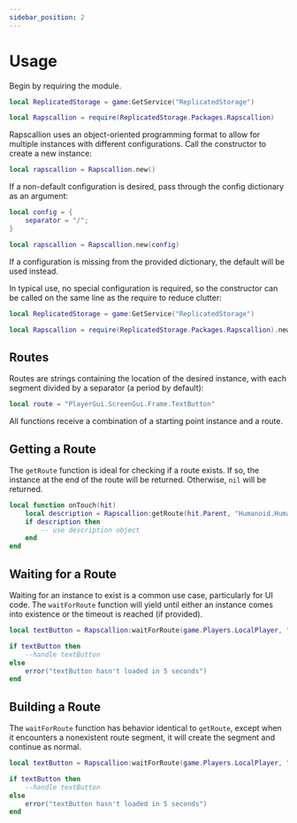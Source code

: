 ```yaml
---
sidebar_position: 2
---
```


# Usage

Begin by requiring the module.

```lua
local ReplicatedStorage = game:GetService("ReplicatedStorage")

local Rapscallion = require(ReplicatedStorage.Packages.Rapscallion)
```

Rapscallion uses an object-oriented programming format to allow for multiple instances with different configurations. Call the constructor to create a new instance:

```lua
local rapscallion = Rapscallion.new()
```

If a non-default configuration is desired, pass through the config dictionary as an argument:

```lua
local config = {
	separator = "/";
}

local rapscallion = Rapscallion.new(config)
```

If a configuration is missing from the provided dictionary, the default will be used instead.

In typical use, no special configuration is required, so the constructor can be called on the same line as the require to reduce clutter:

```lua
local ReplicatedStorage = game:GetService("ReplicatedStorage")

local Rapscallion = require(ReplicatedStorage.Packages.Rapscallion).new()
```

## Routes

Routes are strings containing the location of the desired instance, with each segment divided by a separator (a period by default):

```lua
local route = "PlayerGui.ScreenGui.Frame.TextButton"
```

All functions receive a combination of a starting point instance and a route.

## Getting a Route

The `getRoute` function is ideal for checking if a route exists. If so, the instance at the end of the route will be returned. Otherwise, `nil` will be returned.

```lua
local function onTouch(hit)
	local description = Rapscallion:getRoute(hit.Parent, "Humanoid.HumanoidDescription")
	if description then
		-- use description object
	end
end
```

## Waiting for a Route

Waiting for an instance to exist is a common use case, particularly for UI code. The `waitForRoute` function will yield until either an instance comes into existence or the timeout is reached (if provided).

```lua
local textButton = Rapscallion:waitForRoute(game.Players.LocalPlayer, "PlayerGui.ScreenGui.Frame.TextButton", 5)

if textButton then
	--handle textButton
else
	error("textButton hasn't loaded in 5 seconds")
end
```

## Building a Route

The `waitForRoute` function has behavior identical to `getRoute`, except when it encounters a nonexistent route segment, it will create the segment and continue as normal.

```lua
local textButton = Rapscallion:waitForRoute(game.Players.LocalPlayer, "PlayerGui.ScreenGui.Frame.TextButton", 5)

if textButton then
	--handle textButton
else
	error("textButton hasn't loaded in 5 seconds")
end
```